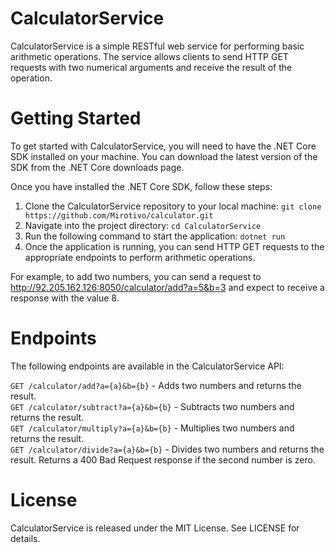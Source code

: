 # CalculatorService
CalculatorService is a simple RESTful web service for performing basic arithmetic operations. The service allows clients to send HTTP GET requests with two numerical arguments and receive the result of the operation.

# Getting Started
To get started with CalculatorService, you will need to have the .NET Core SDK installed on your machine. You can download the latest version of the SDK from the .NET Core downloads page.

Once you have installed the .NET Core SDK, follow these steps:

1. Clone the CalculatorService repository to your local machine:
```git clone https://github.com/Mirotivo/calculator.git```
2. Navigate into the project directory:
```cd CalculatorService```
3. Run the following command to start the application:
```dotnet run```
4. Once the application is running, you can send HTTP GET requests to the appropriate endpoints to perform arithmetic operations.
 
For example, to add two numbers, you can send a request to http://92.205.162.126:8050/calculator/add?a=5&b=3 and expect to receive a response with the value 8.

# Endpoints
The following endpoints are available in the CalculatorService API:

```GET /calculator/add?a={a}&b={b}``` - Adds two numbers and returns the result.  
```GET /calculator/subtract?a={a}&b={b}``` - Subtracts two numbers and returns the result.  
```GET /calculator/multiply?a={a}&b={b}``` - Multiplies two numbers and returns the result.  
```GET /calculator/divide?a={a}&b={b}``` - Divides two numbers and returns the result. Returns a 400 Bad Request response if the second number is zero.

# License
CalculatorService is released under the MIT License. See LICENSE for details.